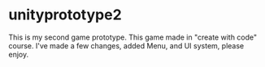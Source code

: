 # unityprototype2
This is my second game prototype. This game made in "create with code" course. I've made a few changes, added Menu, and UI system, please enjoy. 
